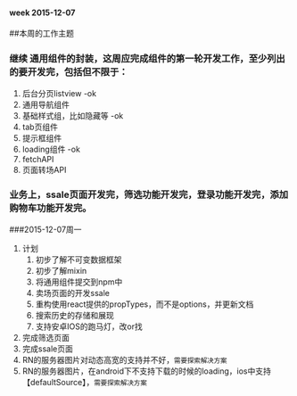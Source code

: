 #### week 2015-12-07

##本周的工作主题
### 继续 通用组件的封装，这周应完成组件的第一轮开发工作，至少列出的要开发完，包括但不限于：
1. 后台分页listview -ok
2. 通用导航组件
3. 基础样式组，比如隐藏等 -ok
4. tab页组件 
5. 提示框组件
6. loading组件 -ok
7. fetchAPI
8. 页面转场API

### 业务上，ssale页面开发完，筛选功能开发完，登录功能开发完，添加购物车功能开发完。


###2015-12-07周一
1. 计划
	1. 初步了解不可变数据框架
	2. 初步了解mixin
	2. 将通用组件提交到npm中
	7. 卖场页面的开发ssale
	1. 重构使用react提供的propTypes，而不是options，并更新文档
	2. 搜索历史的存储和展现
	3. 支持安卓IOS的跑马灯，改or找
1. 完成筛选页面
2. 完成ssale页面
3. RN的服务器图片对动态高宽的支持并不好，`需要探索解决方案`
4. RN的服务器图片，在android下不支持下载的时候的loading，ios中支持【defaultSource】，`需要探索解决方案`



